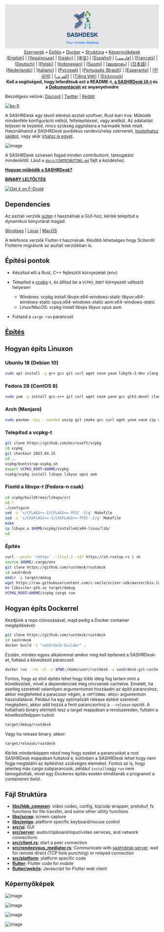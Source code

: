 <p align="center">
  <img src="../res/logo-header.svg" alt="SASHRDesk - Your remote desktop"><br>
  <a href="#ingyenes-publikus-szerverek">Szerverek</a> •
  <a href="#építési-pontok">Építés</a> •
  <a href="#hogyan-éptís-dockerrel">Docker</a> •
  <a href="#fájl-struktúra">Struktúra</a> •
  <a href="#képernyőképek">Képernyőképek</a><br>
  [<a href="../README.md">English</a>] | [<a href="README-UA.md">Українська</a>] | [<a href="README-CS.md">česky</a>] | [<a href="README-ZH.md">中文</a>] | [<a href="README-ES.md">Español</a>] | [<a href="README-FA.md">فارسی</a>] | [<a href="README-FR.md">Français</a>] | [<a href="README-DE.md">Deutsch</a>] | [<a href="README-PL.md">Polski</a>] | [<a href="README-ID.md">Indonesian</a>] | [<a href="README-FI.md">Suomi</a>] | [<a href="README-ML.md">മലയാളം</a>] | [<a href="README-JP.md">日本語</a>] | [<a href="README-NL.md">Nederlands</a>] | [<a href="README-IT.md">Italiano</a>] | [<a href="README-RU.md">Русский</a>] | [<a href="README-PTBR.md">Português (Brasil)</a>] | [<a href="README-EO.md">Esperanto</a>] | [<a href="README-KR.md">한국어</a>] | [<a href="README-AR.md">العربي</a>] | [<a href="README-VN.md">Tiếng Việt</a>] | [<a href="README-GR.md">Ελληνικά</a>]<br>
  <b>Kell a segítséged, hogy lefordítsuk ezt a README-t, <a href="https://github.com/rustdesk/rustdesk/tree/master/src/lang">a SASHRDesk UI-t</a> és a <a href="https://github.com/rustdesk/doc.sash.com.my">Dokumentációt</a> az anyanyelvedre</b>
</p>

Beszélgess velünk: [Discord](https://discord.gg/nDceKgxnkV) | [Twitter](https://twitter.com/rustdesk) | [Reddit](https://www.reddit.com/r/rustdesk)

[![ko-fi](https://ko-fi.com/img/githubbutton_sm.svg)](https://ko-fi.com/I2I04VU09)

A SASHRDesk egy távoli elérésű asztali szoftver, Rust-ban írva. Működik mindenféle konfiguráció nélkül, feltelepítéssel, vagy anélkül. Az adataidat teljesen te kezeled, nincs szükség aggódásra a harmadik felek miatt. Használhatod a SASHRDesk punblikus randevú/relay szervereit, [hostolhatsz sajátot](https://sash.com.my/server), vagy akár [írhatsz is egyet](https://github.com/rustdesk/rustdesk-server-demo).

![image](https://user-images.githubusercontent.com/71636191/171661982-430285f0-2e12-4b1d-9957-4a58e375304d.png)

A SASHRDesk szívesen fogad minden contributiont, támogatást mindenkitől. Lásd a [`docs/CONTRIBUTING.md`](CONTRIBUTING.md) fájlt a kezdéshez.

[**Hogyan működik a SASHRDesk?**](https://github.com/rustdesk/rustdesk/wiki/How-does-SASHRDesk-work%3F)

[**BINARY LELTÖLTÉS**](https://github.com/rustdesk/rustdesk/releases)

[<img src="https://fdroid.gitlab.io/artwork/badge/get-it-on.png"
    alt="Get it on F-Droid"
    height="80">](https://f-droid.org/en/packages/com.carriez.flutter_hbb)

## Dependencies

Az asztali verziók [sciter](https://sciter.com/)-t használnak a GUI-hoz, kérlek telepítsd a dynamikus könyvtárat magad.

[Windows](https://raw.githubusercontent.com/c-smile/sciter-sdk/master/bin.win/x64/sciter.dll) |
[Linux](https://raw.githubusercontent.com/c-smile/sciter-sdk/master/bin.lnx/x64/libsciter-gtk.so) |
[MacOS](https://raw.githubusercontent.com/c-smile/sciter-sdk/master/bin.osx/libsciter.dylib)

A telefonos verziók Flutter-t hasznának. Később lehetséges hogy Sciterről Flutterre migrálunk az asztali verziókban is.

## Építési pontok

- Készítsd elő a Rust, C++ fejlesztői környezetet (env)

- Telepítsd a [vcpkg](https://github.com/microsoft/vcpkg)-t, és állítsd be a `VCPKG_ROOT` környezeti változót helyesen

  - Windows: vcpkg install libvpx:x64-windows-static libyuv:x64-windows-static opus:x64-windows-static aom:x64-windows-static
  - Linux/MacOS: vcpkg install libvpx libyuv opus aom

- Futtasd a `cargo run` parancsot

## [Építés](https://sash.com.my/docs/hu/dev/build/)

## Hogyan építs Linuxon

### Ubuntu 18 (Debian 10)

```sh
sudo apt install -y g++ gcc git curl wget nasm yasm libgtk-3-dev clang libxcb-randr0-dev libxdo-dev libxfixes-dev libxcb-shape0-dev libxcb-xfixes0-dev libasound2-dev libpulse-dev cmake
```

### Fedora 28 (CentOS 8)

```sh
sudo yum -y install gcc-c++ git curl wget nasm yasm gcc gtk3-devel clang libxcb-devel libxdo-devel libXfixes-devel pulseaudio-libs-devel cmake alsa-lib-devel
```

### Arch (Manjaro)

```sh
sudo pacman -Syu --needed unzip git cmake gcc curl wget yasm nasm zip make pkg-config clang gtk3 xdotool libxcb libxfixes alsa-lib pipewire
```

### Telepítsd a vcpkg-t

```sh
git clone https://github.com/microsoft/vcpkg
cd vcpkg
git checkout 2023.04.15
cd ..
vcpkg/bootstrap-vcpkg.sh
export VCPKG_ROOT=$HOME/vcpkg
vcpkg/vcpkg install libvpx libyuv opus aom
```

### Fixeld a libvpx-t (Fedora-n csak)

```sh
cd vcpkg/buildtrees/libvpx/src
cd *
./configure
sed -i 's/CFLAGS+=-I/CFLAGS+=-fPIC -I/g' Makefile
sed -i 's/CXXFLAGS+=-I/CXXFLAGS+=-fPIC -I/g' Makefile
make
cp libvpx.a $HOME/vcpkg/installed/x64-linux/lib/
cd
```

### Építés

```sh
curl --proto '=https' --tlsv1.2 -sSf https://sh.rustup.rs | sh
source $HOME/.cargo/env
git clone https://github.com/rustdesk/rustdesk
cd sashrdesk
mkdir -p target/debug
wget https://raw.githubusercontent.com/c-smile/sciter-sdk/master/bin.lnx/x64/libsciter-gtk.so
mv libsciter-gtk.so target/debug
VCPKG_ROOT=$HOME/vcpkg cargo run
```

## Hogyan építs Dockerrel

Kezdjünk a repo clónozásával, majd pedig a Docker container megépítésével:

```sh
git clone https://github.com/rustdesk/rustdesk
cd sashrdesk
docker build -t "sashrdesk-builder" .
```

Ezután, minden egyes alkalommal amikor meg kell építened a SASHRDesk-et, futtasd a kövezkező parancsot:

```sh
docker run --rm -it -v $PWD:/home/user/rustdesk -v sashrdesk-git-cache:/home/user/.cargo/git -v sashrdesk-registry-cache:/home/user/.cargo/registry -e PUID="$(id -u)" -e PGID="$(id -g)" sashrdesk-builder
```

Fontos, hogy az első építés lehet hogy több ideig fog tartani mint a következőek, mivel a dependenciek még nincsenek cachelve. Emelett, ha esetleg szeretnél valamilyen argumentumot hozzáadni az építő parancshoz, akkor megteheted a paracssor végén, a `<OPTIONAL-ARGS>` argumentum használatával. Például ha egy optimalizált release éptést szeretnél megépíteni, akkor add hozzá a fenti parancsorhoz a `--release` opciót. A futtatható binary elérhető lesz a target mappában a rendszereden, futtatni a következőképpen tudod: 

```sh
target/debug/rustdesk
```

Vagy ha release binary, akkor:

```sh
target/release/rustdesk
```

Kérlek mindenképpen nézd meg hogy ezeket a parancsokat a root SASHRDesk mappában futtatod e, különben a SASHRDesk lehet hogy nem fogja megtalálni az építéshez szükséges elemeket. Fontos az is, hogy jelenleg más cargo subparancsok, például `install`vagy `run` nem támogatottak, mivel egy Dockeres építés esetén elindítanák a programot a containeren belül.


## Fájl Struktúra

- **[libs/hbb_common](https://github.com/rustdesk/rustdesk/tree/master/libs/hbb_common)**: video codec, config, tcp/udp wrapper, protobuf, fs functions for file transfer, and some other utility functions
- **[libs/scrap](https://github.com/rustdesk/rustdesk/tree/master/libs/scrap)**: screen capture
- **[libs/enigo](https://github.com/rustdesk/rustdesk/tree/master/libs/enigo)**: platform specific keyboard/mouse control
- **[src/ui](https://github.com/rustdesk/rustdesk/tree/master/src/ui)**: GUI
- **[src/server](https://github.com/rustdesk/rustdesk/tree/master/src/server)**: audio/clipboard/input/video services, and network connections
- **[src/client.rs](https://github.com/rustdesk/rustdesk/tree/master/src/client.rs)**: start a peer connection
- **[src/rendezvous_mediator.rs](https://github.com/rustdesk/rustdesk/tree/master/src/rendezvous_mediator.rs)**: Communicate with [sashrdesk-server](https://github.com/rustdesk/rustdesk-server), wait for remote direct (TCP hole punching) or relayed connection
- **[src/platform](https://github.com/rustdesk/rustdesk/tree/master/src/platform)**: platform specific code
- **[flutter](https://github.com/rustdesk/rustdesk/tree/master/flutter)**: Flutter code for mobile
- **[flutter/web/js](https://github.com/rustdesk/rustdesk/tree/master/flutter/web/js)**: Javascript for Flutter web client

## Képernyőképek

![image](https://user-images.githubusercontent.com/71636191/113112362-ae4deb80-923b-11eb-957d-ff88daad4f06.png)

![image](https://user-images.githubusercontent.com/71636191/113112619-f705a480-923b-11eb-911d-97e984ef52b6.png)

![image](https://user-images.githubusercontent.com/71636191/113112857-3fbd5d80-923c-11eb-9836-768325faf906.png)

![image](https://user-images.githubusercontent.com/71636191/135385039-38fdbd72-379a-422d-b97f-33df71fb1cec.png)

